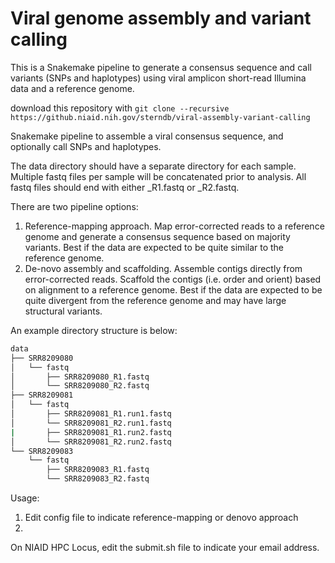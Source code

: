 # Viral genome assembly and variant calling

This is a Snakemake pipeline to generate a consensus sequence and call variants (SNPs and haplotypes) using viral amplicon short-read Illumina data and a reference genome.

download this repository with 
`git clone --recursive https://github.niaid.nih.gov/sterndb/viral-assembly-variant-calling`

Snakemake pipeline to assemble a viral consensus sequence, and optionally call SNPs and haplotypes.

The data directory should have a separate directory for each sample. Multiple fastq files per sample will be concatenated prior to analysis. All fastq files should end with either _R1.fastq or _R2.fastq.

There are two pipeline options:
1. Reference-mapping approach. Map error-corrected reads to a reference genome and generate a consensus sequence based on majority variants. Best if the data are expected to be quite similar to the reference genome.
2. De-novo assembly and scaffolding. Assemble contigs directly from error-corrected reads. Scaffold the contigs (i.e. order and orient) based on alignment to a reference genome. Best if the data are expected to be quite divergent from the reference genome and may have large structural variants.

An example directory structure is below:

```bash
data
├── SRR8209080
│   └── fastq
│       ├── SRR8209080_R1.fastq
│       └── SRR8209080_R2.fastq
├── SRR8209081
│   └── fastq
│       ├── SRR8209081_R1.run1.fastq
│       └── SRR8209081_R2.run1.fastq
|       ├── SRR8209081_R1.run2.fastq
│       └── SRR8209081_R2.run2.fastq
└── SRR8209083
    └── fastq
        ├── SRR8209083_R1.fastq
        └── SRR8209083_R2.fastq
```

Usage:  
1. Edit config file to indicate reference-mapping or denovo approach  
2. 


On NIAID HPC Locus, edit the submit.sh file to indicate your email address.
